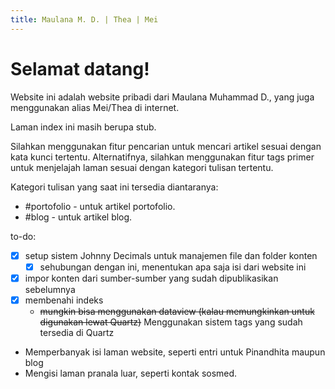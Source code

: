 ```yaml
---
title: Maulana M. D. | Thea | Mei
---
```

# Selamat datang!

Website ini adalah website pribadi dari Maulana Muhammad D., yang juga menggunakan alias Mei/Thea di internet.

Laman index ini masih berupa stub.

Silahkan menggunakan fitur pencarian untuk mencari artikel sesuai dengan kata kunci tertentu. Alternatifnya, silahkan menggunakan fitur tags primer untuk menjelajah laman sesuai dengan kategori tulisan tertentu.

Kategori tulisan yang saat ini tersedia diantaranya:

- #portofolio - untuk artikel portofolio.
- #blog - untuk artikel blog.

to-do:
- [x] setup sistem Johnny Decimals untuk manajemen file dan folder konten
	- [x] sehubungan dengan ini, menentukan apa saja isi dari website ini
- [x] impor konten dari sumber-sumber yang sudah dipublikasikan sebelumnya
- [x] membenahi indeks
	- ~~mungkin bisa menggunakan dataview (kalau memungkinkan untuk digunakan lewat Quartz)~~ Menggunakan sistem tags yang sudah tersedia di Quartz
- Memperbanyak isi laman website, seperti entri untuk Pinandhita maupun blog
- Mengisi laman pranala luar, seperti kontak sosmed.
